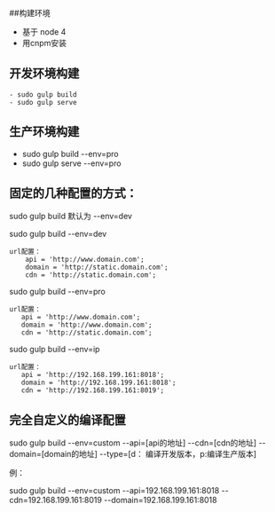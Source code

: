 ##构建环境

 - 基于 node 4
 - 用cnpm安装




## 开发环境构建 


    - sudo gulp build
    - sudo gulp serve
    
    
## 生产环境构建
   
   - sudo gulp build --env=pro
   - sudo gulp serve --env=pro
   
   

   
## 固定的几种配置的方式：
   
   sudo gulp build 默认为 --env=dev
   
   sudo gulp build --env=dev
   
    url配置：
        api = 'http://www.domain.com';
        domain = 'http://static.domain.com';
        cdn = 'http://static.domain.com';
   
   sudo gulp build --env=pro
   
    url配置：
       api = 'http://www.domain.com';
       domain = 'http://www.domain.com';
       cdn = 'http://static.domain.com';
   
   
   sudo gulp build --env=ip
   
    url配置：
       api = 'http://192.168.199.161:8018';
       domain = 'http://192.168.199.161:8018';
       cdn = 'http://192.168.199.161:8019';

## 完全自定义的编译配置
   
   
   sudo gulp build --env=custom --api=[api的地址] --cdn=[cdn的地址] --domain=[domain的地址] --type=[d： 编译开发版本，p:编译生产版本]
   
   例：
   
   sudo gulp build --env=custom --api=192.168.199.161:8018 --cdn=192.168.199.161:8019 --domain=192.168.199.161:8018
   


